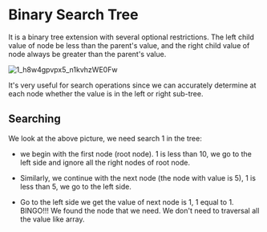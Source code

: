# Binary Search Tree
It is a binary tree extension with several optional restrictions. 
The left child value of node be less than the parent's value, and 
the right child value of node always be greater than the parent's value.


![1_h8w4gpvpx5_n1kvhzWE0Fw](https://user-images.githubusercontent.com/5207501/90334822-8be3c680-dffa-11ea-95a4-31ac2e191936.png)

It's very useful for search operations since we can accurately determine at each node whether
the value is in the left or right sub-tree.

## Searching
We look at the above picture, we need search 1 in the tree: 
- we begin with the first node (root node). 
1 is less than 10, we go to the left side and ignore all the right nodes of root node. 

- Similarly, we continue with the next node (the node with value is 5), 1 is less than 5, we go to the left side.

- Go to the left side we get the value of next node is 1, 1 equal to 1. BINGO!!! We found the node that we need.
We don't need to traversal all the value like array.

